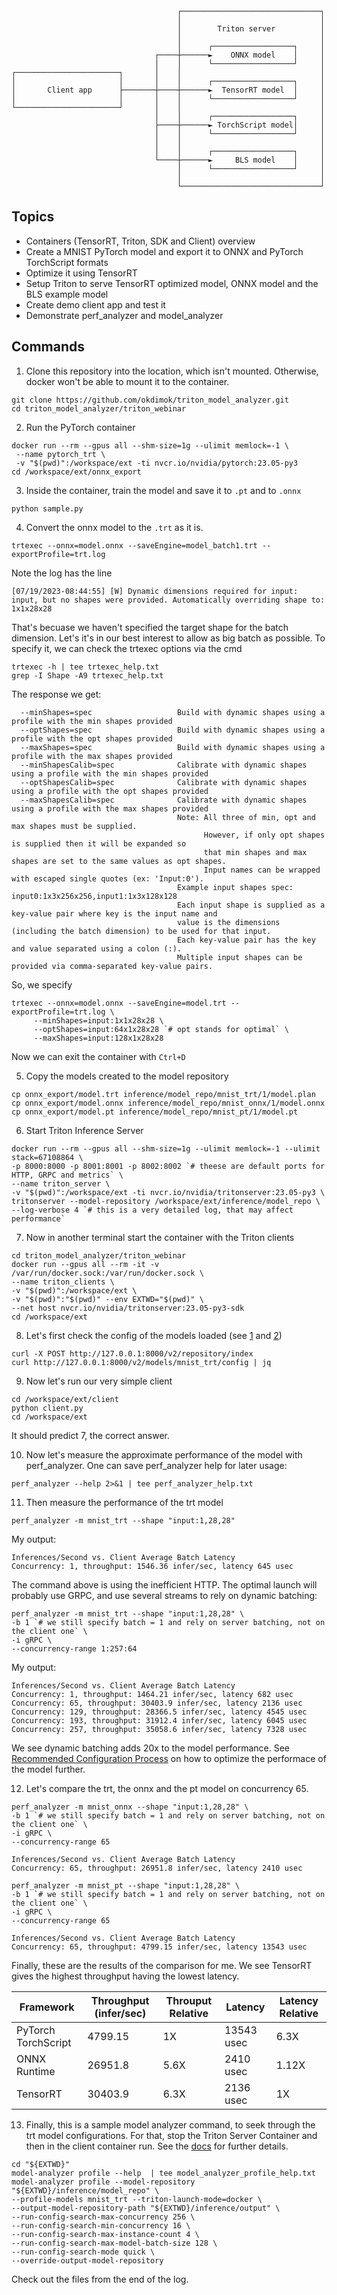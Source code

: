```
                                     ┌───────────────────────────────┐
                                     │                               │
                                     │        Triton server          │
                                     │                               │
                                     │      ┌──────────────────┐     │
                                ┌────┼──────►    ONNX model    │     │
                                │    │      └──────────────────┘     │
┌───────────────────────┐       │    │                               │
│                       │       │    │      ┌──────────────────┐     │
│       Client app      ├───────┼────┼──────►  TensorRT model  │     │
│                       │       │    │      └──────────────────┘     │
└───────────────────────┘       │    │                               │
                                │    │      ┌──────────────────┐     │
                                ├────┼──────► TorchScript model│     │
                                │    │      └──────────────────┘     │
                                │    │                               │
                                │    │      ┌──────────────────┐     │
                                └────┼──────►     BLS model    │     │
                                     │      └──────────────────┘     │
                                     │                               │
                                     └───────────────────────────────┘
```

## Topics
* Containers (TensorRT, Triton, SDK and Client) overview
* Create a MNIST PyTorch model and export it to ONNX and PyTorch TorchScript formats
* Optimize it using TensorRT
* Setup Triton to serve TensorRT optimized model, ONNX model and the BLS example model
* Create demo client app and test it
* Demonstrate perf_analyzer and model_analyzer


## Commands
1. Clone this repository into the location, which isn't mounted. Otherwise, docker won't be able to mount it to the container.
```
git clone https://github.com/okdimok/triton_model_analyzer.git
cd triton_model_analyzer/triton_webinar
```

2. Run the PyTorch container
```
docker run --rm --gpus all --shm-size=1g --ulimit memlock=-1 \
 --name pytorch_trt \
 -v "$(pwd)":/workspace/ext -ti nvcr.io/nvidia/pytorch:23.05-py3
cd /workspace/ext/onnx_export
```

3. Inside the container, train the model and save it to `.pt` and to `.onnx`
```
python sample.py
```

4. Convert the onnx model to the `.trt` as it is.
```
trtexec --onnx=model.onnx --saveEngine=model_batch1.trt --exportProfile=trt.log
```
Note the log has the line
```
[07/19/2023-08:44:55] [W] Dynamic dimensions required for input: input, but no shapes were provided. Automatically overriding shape to: 1x1x28x28
```
That's becuase we haven't specified the target shape for the batch dimension. Let's it's in our best interest to allow as big batch as possible. To specify it, we can check the trtexec options via the cmd

```
trtexec -h | tee trtexec_help.txt
grep -I Shape -A9 trtexec_help.txt
```
The response we get:
```
  --minShapes=spec                   Build with dynamic shapes using a profile with the min shapes provided
  --optShapes=spec                   Build with dynamic shapes using a profile with the opt shapes provided
  --maxShapes=spec                   Build with dynamic shapes using a profile with the max shapes provided
  --minShapesCalib=spec              Calibrate with dynamic shapes using a profile with the min shapes provided
  --optShapesCalib=spec              Calibrate with dynamic shapes using a profile with the opt shapes provided
  --maxShapesCalib=spec              Calibrate with dynamic shapes using a profile with the max shapes provided
                                     Note: All three of min, opt and max shapes must be supplied.
                                           However, if only opt shapes is supplied then it will be expanded so
                                           that min shapes and max shapes are set to the same values as opt shapes.
                                           Input names can be wrapped with escaped single quotes (ex: 'Input:0').
                                     Example input shapes spec: input0:1x3x256x256,input1:1x3x128x128
                                     Each input shape is supplied as a key-value pair where key is the input name and
                                     value is the dimensions (including the batch dimension) to be used for that input.
                                     Each key-value pair has the key and value separated using a colon (:).
                                     Multiple input shapes can be provided via comma-separated key-value pairs.
```

So, we specify
```
trtexec --onnx=model.onnx --saveEngine=model.trt --exportProfile=trt.log \
     --minShapes=input:1x1x28x28 \
     --optShapes=input:64x1x28x28 `# opt stands for optimal` \
     --maxShapes=input:128x1x28x28
```
Now we can exit the container with `Ctrl+D`

5. Copy the models created to the model repository

```
cp onnx_export/model.trt inference/model_repo/mnist_trt/1/model.plan
cp onnx_export/model.onnx inference/model_repo/mnist_onnx/1/model.onnx
cp onnx_export/model.pt inference/model_repo/mnist_pt/1/model.pt
```

6. Start Triton Inference Server
```
docker run --rm --gpus all --shm-size=1g --ulimit memlock=-1 --ulimit stack=67108864 \
-p 8000:8000 -p 8001:8001 -p 8002:8002 `# theese are default ports for HTTP, GRPC and metrics` \
--name triton_server \
-v "$(pwd)":/workspace/ext -ti nvcr.io/nvidia/tritonserver:23.05-py3 \
tritonserver --model-repository /workspace/ext/inference/model_repo \
--log-verbose 4 `# this is a very detailed log, that may affect performance`
```

7. Now in another terminal start the container with the Triton clients
```
cd triton_model_analyzer/triton_webinar
docker run --gpus all --rm -it -v /var/run/docker.sock:/var/run/docker.sock \
--name triton_clients \
-v "$(pwd)":/workspace/ext \
-v "$(pwd)":"$(pwd)" --env EXTWD="$(pwd)" \
--net host nvcr.io/nvidia/tritonserver:23.05-py3-sdk
cd /workspace/ext
```

8. Let's first check the config of the models loaded (see [1](https://github.com/triton-inference-server/server/blob/main/docs/protocol/extension_model_repository.md) and [2](https://github.com/triton-inference-server/server/blob/main/docs/protocol/extension_model_configuration.md))
```
curl -X POST http://127.0.0.1:8000/v2/repository/index
curl http://127.0.0.1:8000/v2/models/mnist_trt/config | jq
```

9. Now let's run our very simple client
```
cd /workspace/ext/client
python client.py
cd /workspace/ext
```

It should predict 7, the correct answer.


10. Now let's measure the approximate performance of the model with perf_analyzer. One can save perf_analyzer help for later usage:
```
perf_analyzer --help 2>&1 | tee perf_analyzer_help.txt
```

11. Then measure the performance of the trt model

```
perf_analyzer -m mnist_trt --shape "input:1,28,28"
```
My output:
```
Inferences/Second vs. Client Average Batch Latency
Concurrency: 1, throughput: 1546.36 infer/sec, latency 645 usec
```

The command above is using the inefficient HTTP. The optimal launch will probably use GRPC, and use several streams to rely on dynamic batching:

```
perf_analyzer -m mnist_trt --shape "input:1,28,28" \
-b 1 `# we still specify batch = 1 and rely on server batching, not on the client one` \
-i gRPC \
--concurrency-range 1:257:64
```

My output:
```
Inferences/Second vs. Client Average Batch Latency
Concurrency: 1, throughput: 1464.21 infer/sec, latency 682 usec
Concurrency: 65, throughput: 30403.9 infer/sec, latency 2136 usec
Concurrency: 129, throughput: 28366.5 infer/sec, latency 4545 usec
Concurrency: 193, throughput: 31912.4 infer/sec, latency 6045 usec
Concurrency: 257, throughput: 35058.6 infer/sec, latency 7328 usec
```

We see dynamic batching adds 20x to the model performance. 
See [Recommended Configuration Process](https://github.com/triton-inference-server/server/blob/main/docs/user_guide/model_configuration.md#recommended-configuration-process) on how to optimize the performace of the model further.

12. Let's compare the trt, the onnx and the pt model on concurrency 65.

```
perf_analyzer -m mnist_onnx --shape "input:1,28,28" \
-b 1 `# we still specify batch = 1 and rely on server batching, not on the client one` \
-i gRPC \
--concurrency-range 65
```

```
Inferences/Second vs. Client Average Batch Latency
Concurrency: 65, throughput: 26951.8 infer/sec, latency 2410 usec
```

```
perf_analyzer -m mnist_pt --shape "input:1,28,28" \
-b 1 `# we still specify batch = 1 and rely on server batching, not on the client one` \
-i gRPC \
--concurrency-range 65
```
```
Inferences/Second vs. Client Average Batch Latency
Concurrency: 65, throughput: 4799.15 infer/sec, latency 13543 usec
```

Finally, these are the results of the comparison for me. We see TensorRT gives the highest throughput having the lowest latency.

| Framework           | Throughput (infer/sec) | Throuput Relative | Latency    | Latency Relative |
|---------------------|------------|-------------------|------------|------------------|
| PyTorch TorchScript | 4799.15    | 1X                | 13543 usec |  6.3X            |
| ONNX Runtime        | 26951.8    | 5.6X              | 2410 usec  |  1.12X           |
| TensorRT            | 30403.9    | 6.3X              | 2136 usec  |  1X              |

13. Finally, this is a sample model analyzer command, to seek through the trt model configurations. For that, stop the Triton Server Container and then in the client container run. See the [docs](https://github.com/triton-inference-server/model_analyzer/blob/main/docs/config_search.md) for further details.

```
cd "${EXTWD}"
model-analyzer profile --help  | tee model_analyzer_profile_help.txt
model-analyzer profile --model-repository "${EXTWD}/inference/model_repo" \
--profile-models mnist_trt --triton-launch-mode=docker \
--output-model-repository-path "${EXTWD}/inference/output" \
--run-config-search-max-concurrency 256 \
--run-config-search-min-concurrency 16 \
--run-config-search-max-instance-count 4 \
--run-config-search-max-model-batch-size 128 \
--run-config-search-mode quick \
--override-output-model-repository
```

Check out the files from the end of the log.